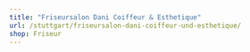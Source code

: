 ```yaml
---
title: "Friseursalon Dani Coiffeur & Esthetique"
url: /stuttgart/friseursalon-dani-coiffeur-und-esthetique/
shop: Friseur
---
```

